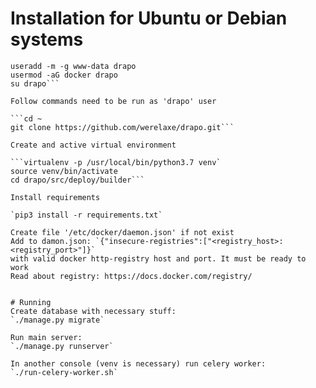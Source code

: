 # Installation for Ubuntu or Debian systems

```apt install python3 python3-pip python-virtualenv git nginx uwsgi uwsgi-plugin-python3 redis-server
useradd -m -g www-data drapo
usermod -aG docker drapo
su drapo```

Follow commands need to be run as 'drapo' user

```cd ~
git clone https://github.com/werelaxe/drapo.git```

Create and active virtual environment

```virtualenv -p /usr/local/bin/python3.7 venv`
source venv/bin/activate
cd drapo/src/deploy/builder```

Install requirements

`pip3 install -r requirements.txt`

Create file '/etc/docker/daemon.json' if not exist
Add to damon.json: `{"insecure-registries":["<registry_host>:<registry_port>"]}`
with valid docker http-registry host and port. It must be ready to work
Read about registry: https://docs.docker.com/registry/


# Running
Create database with necessary stuff:
`./manage.py migrate`

Run main server:
`./manage.py runserver`

In another console (venv is necessary) run celery worker:
`./run-celery-worker.sh`
